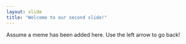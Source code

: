 ```yaml
---
layout: slide
title: "Welcome to our second slide!"
---
```

Assume a meme has been added here.
Use the left arrow to go back!
